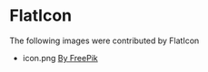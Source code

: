 
# FlatIcon

The following images were contributed by FlatIcon

- icon.png [By FreePik](https://www.flaticon.com/free-icon/cd_5344201)
